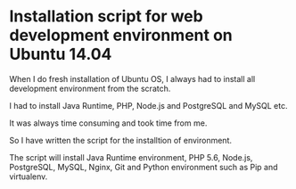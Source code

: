 # Installation script for web development environment on Ubuntu 14.04

When I do fresh installation of Ubuntu OS, I always had to install all development environment from the scratch.

I had to install Java Runtime, PHP, Node.js and PostgreSQL and MySQL etc.

It was always time consuming and took time from me.

So I have written the script for the installtion of environment.

The script will install Java Runtime environment, PHP 5.6, Node.js, PostgreSQL, MySQL, Nginx, Git and Python environment such as Pip and virtualenv.
